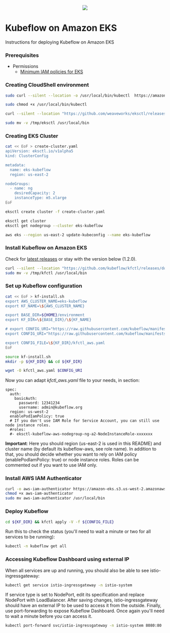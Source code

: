 <p align="center">
 <img src="https://d2908q01vomqb2.cloudfront.net/ca3512f4dfa95a03169c5a670a4c91a19b3077b4/2018/09/29/image-2.png">
</p>

# Kubeflow on Amazon EKS
Instructions for deploying Kubeflow on Amazon EKS

### Prerequisites

* Permissions
  * [Minimum IAM policies for EKS](https://eksctl.io/usage/minimum-iam-policies/)

### Creating CloudShell environment

```bash
sudo curl --silent --location -o /usr/local/bin/kubectl  https://amazon-eks.s3.us-west-2.amazonaws.com/1.17.11/2020-09-18/bin/linux/amd64/kubectl

sudo chmod +x /usr/local/bin/kubectl

curl --silent --location "https://github.com/weaveworks/eksctl/releases/latest/download/eksctl_$(uname -s)_amd64.tar.gz" | tar xz -C /tmp

sudo mv -v /tmp/eksctl /usr/local/bin

```

### Creating EKS Cluster

```bash
cat << EoF > create-cluster.yaml
apiVersion: eksctl.io/v1alpha5
kind: ClusterConfig

metadata:
  name: eks-kubeflow
  region: us-east-2

nodeGroups:
  - name: ng
    desiredCapacity: 2
    instanceType: m5.xlarge
EoF

```

```bash
eksctl create cluster -f create-cluster.yaml 
```

```bash
eksctl get cluster
eksctl get nodegroup --cluster eks-kubeflow
```

```bash
aws eks --region us-east-2 update-kubeconfig --name eks-kubeflow
```

### Install Kubeflow on Amazon EKS

Check for [latest releases](https://github.com/kubeflow/kfctl/releases) or stay with the version below (1.2.0).

```bash
curl --silent --location "https://github.com/kubeflow/kfctl/releases/download/v1.2.0/kfctl_v1.2.0-0-gbc038f9_linux.tar.gz" | tar xz -C /tmp
sudo mv -v /tmp/kfctl /usr/local/bin
```

### Set up Kubeflow configuration

```bash
cat << EoF > kf-install.sh
export AWS_CLUSTER_NAME=eks-kubeflow
export KF_NAME=\${AWS_CLUSTER_NAME}

export BASE_DIR=${HOME}/environment
export KF_DIR=\${BASE_DIR}/\${KF_NAME}

# export CONFIG_URI="https://raw.githubusercontent.com/kubeflow/manifests/v1.2-branch/kfdef/kfctl_aws_cognito.v1.2.0.yaml"
export CONFIG_URI="https://raw.githubusercontent.com/kubeflow/manifests/v1.2-branch/kfdef/kfctl_aws.v1.2.0.yaml"

export CONFIG_FILE=\${KF_DIR}/kfctl_aws.yaml
EoF

source kf-install.sh
mkdir -p ${KF_DIR} && cd ${KF_DIR}
```

```bash
wget -O kfctl_aws.yaml $CONFIG_URI
```

Now you can adapt _kfctl_aws.yaml_ file to your needs, in section:

    spec:
      auth:
        basicAuth:
          password: 12341234
          username: admin@kubeflow.org
      region: us-west-2
      enablePodIamPolicy: true
      # If you don't use IAM Role for Service Account, you can still use node instance roles.
      #roles:
      #- eksctl-kubeflow-aws-nodegroup-ng-a2-NodeInstanceRole-xxxxxxx
      
**Important**: Here you should region (us-east-2 is used in this README) and cluster name (by default its kubeflow-aws, see role name). In addition to that, you should decide whether you want to rely on IAM policy (enablePodIamPolicy: true) or node instance roles. Roles can be commented out if you want to use IAM only.

### Install AWS IAM Authenticator

```bash
curl -o aws-iam-authenticator https://amazon-eks.s3.us-west-2.amazonaws.com/1.15.10/2020-02-22/bin/linux/amd64/aws-iam-authenticator
chmod +x aws-iam-authenticator
sudo mv aws-iam-authenticator /usr/local/bin
```

### Deploy Kubeflow

```bash
cd ${KF_DIR} && kfctl apply -V -f ${CONFIG_FILE}
```

Run this to check the status (you'll need to wait a minute or two for all services to be running):

```bash
kubectl -n kubeflow get all
```

### Accessing Kubeflow Dashboard using external IP

When all services are up and running, you should also be able to see istio-ingressgateway:
```bash
kubectl get service istio-ingressgateway -n istio-system
```

If service type is set to NodePort, edit its specification and replace NodePort with LoadBalancer. After saving changes, istio-ingressgateway should have an external IP to be used to access it from the outside. Finally, use port-forwarding to expose Kubeflow Dashboard. Once again you'll need to wait a minute before you can access it.

```bash
kubectl port-forward svc/istio-ingressgateway -n istio-system 8080:80
```
